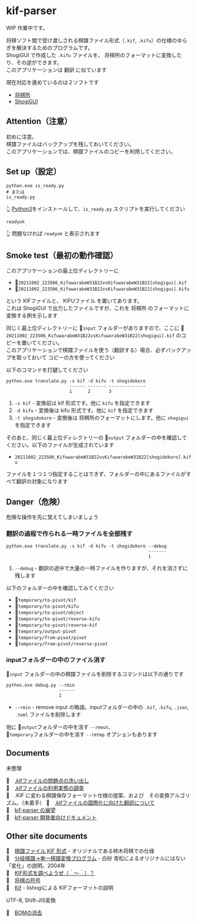 # kif-parser

WIP 作業中です。  

将棋ソフト間で受け渡しされる棋譜ファイル形式（`.kif`, `.kifu`）の仕様のゆらぎを解決するためのプログラムです。  
ShogiGUI で作成した `.kifu` ファイルを、 将棋所のフォーマットに変換したり、その逆ができます。  
このアプリケーションは 翻訳 に似ています  

現在対応を進めているのは２ソフトです

* [将棋所](http://shogidokoro.starfree.jp/)
* [ShogiGUI](http://shogigui.siganus.com/)

## Attention（注意）

初めに注意。  
棋譜ファイルはバックアップを残しておいてください。  
このアプリケーションでは、棋譜ファイルのコピーを利用してください。  

## Set up（設定）

```shell
python.exe is_ready.py
# または
is_ready.py
```

👆 [Python3](https://www.python.org/)をインストールして、`is_ready.py` スクリプトを実行してください

```shell
readyok
```

👆 問題なければ `readyok` と表示されます

## Smoke test（最初の動作確認）

このアプリケーションの最上位ディレクトリーに  

* 📄`20211002_223506_KifuwarabeW31B22vsKifuwarabeW31B22[shogigui].kif`
* 📄`20211002_223506_KifuwarabeW31B22vsKifuwarabeW31B22[shogigui].kifu`

という KIFファイルと、 KIFUファイル を置いてあります。  
これは ShogiGUI で出力したファイルですが、これを 将棋所 のフォーマットに変換する例を示します  

同じく最上位ディレクトリーに 📂`input` フォルダーがありますので、ここに 📄`20211002_223506_KifuwarabeW31B22vsKifuwarabeW31B22[shogigui].kif` のコピーを置いてください。  
このアプリケーションで棋譜ファイルを使う（翻訳する）場合、必ずバックアップを取っておいて コピーの方を使ってください  

以下のコマンドを打鍵してください  

```shell
python.exe translate.py -s kif -d kifu -t shogidokoro
                        ------ ------- --------------
                        1      2       3
```

1. `-s kif` - 変換前は kif 形式です。他に `kifu` を指定できます
2. `-d kifu` - 変換後は kifu 形式です。他に `kif` を指定できます
3. `-t shogidokoro` - 変換後は 将棋所のフォーマットにします。他に `shogigui` を指定できます

そのあと、同じく最上位ディレクトリーの 📂`output` フォルダーの中を確認してください。以下のファイルが生成されています  

* `20211002_223506_KifuwarabeW31B22vsKifuwarabeW31B22[shogidokoro].kifu`

ファイルを１つ１つ指定することはできず、フォルダーの中にあるファイルがすべて翻訳の対象になります  

## Danger（危険）

危険な操作を先に覚えてしまいましょう  

### 翻訳の過程で作られる一時ファイルを全部残す

```shell
python.exe translate.py -s kif -d kifu -t shogidokoro --debug
                                                      -------
                                                      1
```

1. `--debug` - 翻訳の途中で大量の一時ファイルを作りますが、それを消さずに残します

以下のフォルダーの中を確認してみてください

* 📂`temporary/to-pivot/kif`
* 📂`temporary/to-pivot/kifu`
* 📂`temporary/to-pivot/object`
* 📂`temporary/to-pivot/reverse-kifu`
* 📂`temporary/to-pivot/reverse-kif`
* 📂`temporary/output-pivot`
* 📂`temporary/from-pivot/pivot`
* 📂`temporary/from-pivot/reverse-pivot`

### inputフォルダーの中のファイル消す

📂`input` フォルダーの中の棋譜ファイルを削除するコマンドは以下の通りです  

```shell
python.exe debug.py --rmin
                    ------
                    1
```

* `--rmin` - remove input の略語。inputフォルダーの中の `.kif`, `.kifu`, `.json`, `.toml` ファイルを削除します

他に 📂`output`フォルダーの中を消す `--rmout`、  
📂`temporary`フォルダーの中を消す `--rmtmp` オプションもあります

## Documents

未整理  

📖　[.kifファイルの問題点の洗い出し](./docs/research.md)  
📖　[.kifファイルの利用実態の調査](./docs/examples)  
📖　.KIF に変わる棋譜保存フォーマット仕様の提案、および　その変換アルゴリズム。（未着手）
📖　[.kifファイルの国際化に向けた翻訳について](./docs/translation.md)  
📖　[kif-parser の展望](./docs/vision.md)  
📖　[kif-parser 開発者向けドキュメント](./docs/developer.md)  

## Other site documents

📖　[棋譜ファイル KIF 形式](http://kakinoki.o.oo7.jp/kif_format.html) - オリジナルである柿木将棋での仕様  
📖　[分岐棋譜→単一棋譜変換プログラム](http://www.hakusa.net/computer/free/kifuconv.html) - 白砂 青松によるオリジナルにはない「変化」の説明。2004年  
📖　[KIF形式を調べようぜ（＾～＾）？](https://crieit.net/drafts/6150ffc21e0de)  
📖　[将棋の符号](https://crieit.net/drafts/615192ae93d14)  
📖　[Kif](https://lishogi.org/explanation/kif) - lishogiによる KIFフォーマットの説明  

UTF-8, Shift-JIS変換  

📖　[BOMの消去](https://qiita.com/msk02/items/c3a1c4a1e1ef94c37228)  
